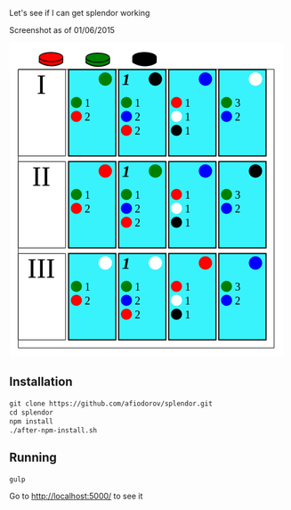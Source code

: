 Let's see if I can get splendor working

Screenshot as of 01/06/2015

![cards drawn](scr.png)

## Installation

```shell
git clone https://github.com/afiodorov/splendor.git
cd splendor
npm install
./after-npm-install.sh
```

## Running

```shell
gulp
```

Go to [http://localhost:5000/](http://localhost:5000/) to see it
